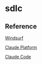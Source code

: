 # sdlc

## Reference

[Windsurf](https://docs.windsurf.com/windsurf/getting-started)

[Claude Platform](https://docs.claude.com/en/docs/intro)

[Claude Code](https://docs.claude.com/en/docs/claude-code/overview)